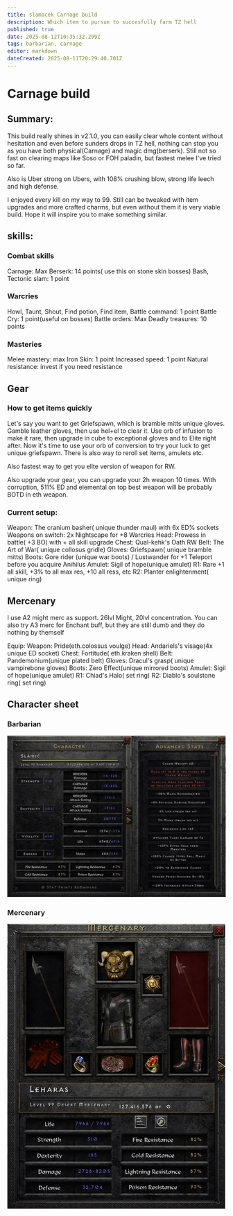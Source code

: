 ```yaml
---
title: slamacek Carnage build
description: Which item to pursue to succesfully farm TZ hell
published: true
date: 2025-08-12T10:35:32.299Z
tags: barbarian, carnage
editor: markdown
dateCreated: 2025-08-11T20:29:40.701Z
---
```


# Carnage build
## Summary:
This build really shines in v2.1.0, you can easily clear whole content without hesitation and even before sunders drops in TZ hell, nothing can stop you as you have both physical(Carnage) and magic dmg(berserk). Still not so fast on clearing maps like Soso or FOH paladin, but fastest melee I've tried so far.

Also is Uber strong on Ubers, with 108% crushing blow, strong life leech and high defense.

I enjoyed every kill on my way to 99. Still can be tweaked with item upgrades and more crafted charms, but even without them it is very viable build. Hope it will inspire you to make something similar.


## skills:

### Combat skills
Carnage: Max
Berserk: 14 points( use this on stone skin bosses)
Bash, Tectonic slam: 1 point

### Warcries
Howl, Taunt, Shout, Find potion, Find item, Battle command: 1 point
Battle Cry: 1 point(useful on bosses)
Battle orders: Max
Deadly treasures: 10 points

### Masteries
Melee mastery: max
Iron Skin: 1 point
Increased speed: 1 point
Natural resistance: invest if you need resistance

## Gear
### How to get items quickly
Let's say you want to get Griefspawn, which is bramble mitts unique gloves. Gamble leather gloves, then use hel+el to clear it. Use orb of infusion to make it rare, then upgrade in cube to exceptional gloves and to Elite right after. Now it's time to use your orb of conversion to try your luck to get unique griefspawn. There is also way to reroll set items, amulets etc.

Also fastest way to get you elite version of weapon for RW. 

Also upgrade your gear, you can upgrade your 2h weapon 10 times. With corruption, 511% ED and elemental on top best weapon will be probably BOTD in eth weapon.


### Current setup:
Weapon: The cranium basher( unique thunder maul) with 6x ED% sockets
Weapons on switch: 2x Nightscape for +8 Warcries
Head: Prowess in battle( +3 BO) with + all skill upgrade
Chest: Qual-kehk's Oath RW
Belt: The Art of War( unique collosus gridle)
Gloves: Griefspawn( unique bramble mitts)
Boots: Gore rider (unique war boots) / Lustwander for +1 Teleport before you acquire Anihilus
Amulet: Sigil of hope(unique amulet)
R1: Rare +1 all skill, +3% to all max res, +10 all ress, etc
R2: Planter enlightenment( unique ring)


## Mercenary
I use A2 might merc as support. 26lvl Might, 20lvl concentration. You can also try A3 merc for Enchant buff, but they are still dumb and they do nothing by themself

Equip:
Weapon: Pride(eth.colossus voulge)
Head: Andariels's visage(4x unique ED socket)
Chest: Fortitude( eth.kraken shell)
Belt: Pandemonium(unique plated belt)
Gloves: Dracul's grasp( unique vampirebone gloves)
Boots: Zero Effect(unique mirrored boots) 
Amulet: Sigil of hope(unique amulet)
R1: Chiad's Halo( set ring)
R2: Diablo's soulstone ring( set ring)



## Character sheet
### Barbarian
![barb.jpg](/easyinstall/barb.jpg)

### Mercenary
![merc.jpg](/easyinstall/merc.jpg)